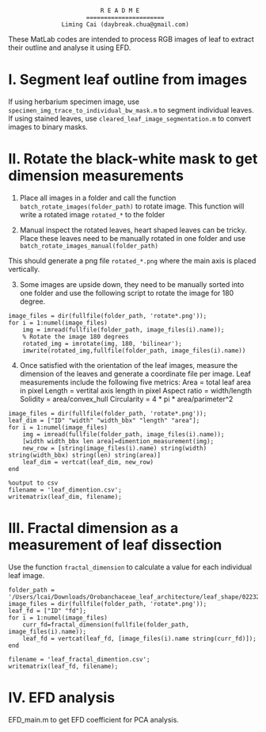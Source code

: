                               R E A D M E
                          ======================
                   Liming Cai (daybreak.chua@gmail.com)

These MatLab codes are intended to process RGB images of leaf to extract their outline and analyse it using EFD.

# I. Segment leaf outline from images

If using herbarium specimen image, use `specimen_img_trace_to_individual_bw_mask.m` to segment individual leaves.
If using stained leaves, use `cleared_leaf_image_segmentation.m` to convert images to binary masks.

# II. Rotate the black-white mask to get dimension measurements

1. Place all images in a folder and call the function `batch_rotate_images(folder_path)` to rotate image. This function will write a rotated image `rotated_*` to the folder 

2. Manual inspect the rotated leaves, heart shaped leaves can be tricky. Place these leaves need to be manually rotated in one folder and use `batch_rotate_images_manual(folder_path)` 

This should generate a png file `rotated_*.png` where the main axis is placed vertically.

3. Some images are upside down, they need to be manually sorted into one folder and use the following script to rotate the image for 180 degree.
```
image_files = dir(fullfile(folder_path, 'rotate*.png'));
for i = 1:numel(image_files)
	img = imread(fullfile(folder_path, image_files(i).name));
	% Rotate the image 180 degrees
	rotated_img = imrotate(img, 180, 'bilinear');
	imwrite(rotated_img,fullfile(folder_path, image_files(i).name))
```

4. Once satisfied with the orientation of the leaf images, measure the dimension of the leaves and generate a coordinate file per image. Leaf measurements include the following five metrics: 
Area = total leaf area in pixel
Length = vertital axis length in pixel
Aspect ratio = width/length
Solidity = area/convex_hull
Circularity = 4 * pi * area/parimeter^2

```
image_files = dir(fullfile(folder_path, 'rotate*.png'));
leaf_dim = ["ID" "width" "width_bbx" "length" "area"];
for i = 1:numel(image_files)
    img = imread(fullfile(folder_path, image_files(i).name));
	[width width_bbx len area]=dimention_measurement(img);
	new_row = [string(image_files(i).name) string(width) string(width_bbx) string(len) string(area)]
	leaf_dim = vertcat(leaf_dim, new_row)
end

%output to csv
filename = 'leaf_dimention.csv';
writematrix(leaf_dim, filename);
```

# III. Fractal dimension as a measurement of leaf dissection

Use the function `fractal_dimension` to calculate a value for each individual leaf image.
```
folder_path = '/Users/lcai/Downloads/Orobanchaceae_leaf_architecture/leaf_shape/022323/';
image_files = dir(fullfile(folder_path, 'rotate*.png'));
leaf_fd = ["ID" "fd"];
for i = 1:numel(image_files)
	curr_fd=fractal_dimension(fullfile(folder_path, image_files(i).name));
	leaf_fd = vertcat(leaf_fd, [image_files(i).name string(curr_fd)]);
end

filename = 'leaf_fractal_dimention.csv';
writematrix(leaf_fd, filename);

```

# IV. EFD analysis
EFD_main.m to get EFD coefficient for PCA analysis.                            



